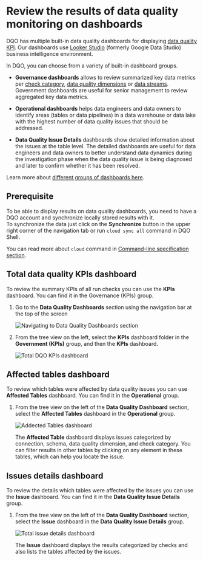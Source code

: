 # Review the results of data quality monitoring on dashboards

DQO has multiple built-in data quality dashboards for displaying [data quality KPI](../../dqo-concepts/data-quality-kpis/data-quality-kpis.md).
Our dashboards use [Looker Studio](https://lookerstudio.google.com/overview) (formerly Google Data Studio) business
intelligence environment.

In DQO, you can choose from a variety of built-in dashboard groups.

- **Governance dashboards** allows to review summarized key data metrics per [check category](../../checks/#categories-of-checks),
[data quality dimensions](../../dqo-concepts/data-quality-dimensions/data-quality-dimensions.md) or [data streams](../../dqo-concepts/data-grouping/data-grouping.md).
Government dashboards are useful for senior management to review aggregated key data metrics.

- **Operational dashboards** helps data engineers and data owners to identify areas (tables or data pipelines) in a data 
warehouse or data lake with the highest number of data quality issues that should be addressed.

- **Data Quality Issue Details** dashboards show detailed information about the issues at the table level. The detailed dashboards are useful for data engineers and data owners
  to better understand data dynamics during the investigation phase when the data quality issue is being diagnosed and
  later to confirm whether it has been resolved.

Learn more about [different groups of dashboards here](../../dqo-concepts/data-quality-dashboards/data-quality-dashboards.md).

## Prerequisite

To be able to display results on data quality dashboards, you need to have a DQO account and synchronize locally stored results with it.  
To synchronize the data just click on the **Synchronize** button in the upper right corner of the navigation tab or run `cloud sync all` command in DQO Shell.

You can read more about `cloud` command in [Command-line specification section](../../command-line-interface/cloud.md).

## Total data quality KPIs dashboard

To review the summary KPIs of all run checks you can use the **KPIs** dashboard.
You can find it in the Governance (KPIs) group.

1. Go to the **Data Quality Dashboards** section using the navigation bar at the top of the screen

    ![Navigating to Data Quality Dashboards section](https://dqops.com/docs/images/working-with-dqo/data-quality-dashboards/data-quality-dashboards-section.png)
    
2. From the tree view on the left, select the **KPIs** dashboard folder in the **Government (KPIs)** group, and then the **KPIs** dashboard. 

    ![Total DQO KPIs dashboard](https://dqops.com/docs/images/working-with-dqo/data-quality-dashboards/kpis-dashboards.png)


## Affected tables dashboard

To review which tables were affected by data quality issues you can use **Affected Tables** dashboard.
You can find it in the **Operational** group.

1. From the tree view on the left of the **Data Quality Dashboard** section, select the **Affected Tables** dashboard in the **Operational** group.

    ![Addected Tables dashboard](https://dqops.com/docs/images/working-with-dqo/data-quality-dashboards/affected-tables-dashboard.png)

    The **Affected Table** dashboard displays issues categorized by connection, schema, data quality dimension, and check 
    category. You can filter results in other tables by clicking on any element in these tables, which can help you locate the issue.

## Issues details dashboard

To review the details which tables were affected by the issues you can use the **Issue** dashboard. 
You can find it in the **Data Quality Issue Details** group.

1. From the tree view on the left of the **Data Quality Dashboard** section, select the **Issue** dashboard in the **Data Quality Issue Details** group. 

    ![Total issue details dashboard](https://dqops.com/docs/images/working-with-dqo/data-quality-dashboards/issues-dashboard.png)

    The **Issue** dashboard displays the results categorized by checks and also lists the tables affected by the issues.